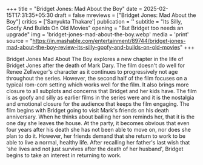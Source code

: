 +++
title = "Bridget Jones: Mad About the Boy"
date = 2025-02-15T17:31:35+05:30
draft = false
mreviews = ["Bridget Jones: Mad About the Boy"]
critics = ['Sanyukta Thakare']
publication = ''
subtitle = "Its Silly, Goofy And Builds On Old Movies"
opening = "But Bridget too needs an upgrade"
img = 'bridget-jones-mad-about-the-boy.webp'
media = 'print'
source = "https://in.mashable.com/entertainment/89744/bridget-jones-mad-about-the-boy-review-its-silly-goofy-and-builds-on-old-movies"
+++

Bridget Jones Mad About The Boy explores a new chapter in the life of Bridget Jones after the death of Mark Dary. The film doesn't do well for Renee Zellweger's character as it continues to progressively not age throughout the series. However, the second half of the film focuses on a typical rom-com setting which works well for the film. It also brings more closure to all subplots and concerns that Bridget and her kids have. The film is as goofy and silly as earlier films in the series were and it is the nostalgia and emotional closure for the audience that keeps the film engaging. The film begins with Bridget going to visit Mark's friends on his death anniversary. When he thinks about bailing her son reminds her, that it is the one day she leaves the house. At the party, it becomes obvious that even four years after his death she has not been able to move on, nor does she plan to do it. However, her friends demand that she return to work to be able to live a normal, healthy life. After recalling her father's last wish that 'she lives and not just survives after the death of her husband', Bridget begins to take an interest in returning to work.
